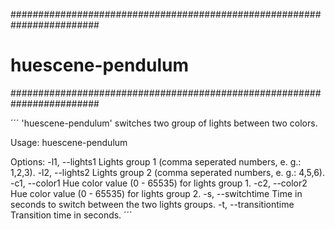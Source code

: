 ########################################################################
# huescene-pendulum
########################################################################

´´´
'huescene-pendulum' switches two group of lights between two colors.

Usage: huescene-pendulum <options>

Options:
    -l1, --lights1        Lights group 1 (comma seperated numbers, e. g.: 1,2,3).
    -l2, --lights2        Lights group 2 (comma seperated numbers, e. g.: 4,5,6).
    -c1, --color1         Hue color value (0 - 65535) for lights group 1.
    -c2, --color2         Hue color value (0 - 65535) for lights group 2.
    -s, --switchtime      Time in seconds to switch between the two lights groups.
    -t, --transitiontime  Transition time in seconds.
´´´
